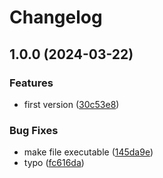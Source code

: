 # Changelog

## 1.0.0 (2024-03-22)


### Features

* first version ([30c53e8](https://github.com/sylvainmetayer/asdf-sops/commit/30c53e871e67ddb2dc131440c3e3ea3714873a3f))


### Bug Fixes

* make file executable ([145da9e](https://github.com/sylvainmetayer/asdf-sops/commit/145da9ed1440111ac657ae10f0d3abcca8ad5800))
* typo ([fc616da](https://github.com/sylvainmetayer/asdf-sops/commit/fc616dae10d2dd3430e9389795abd7f9fa2e4bda))

